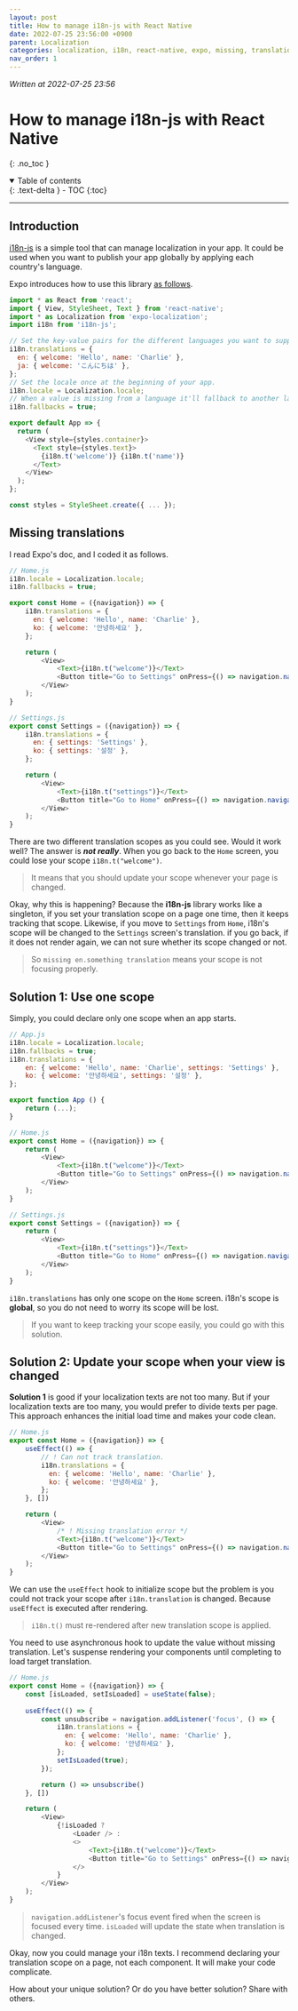 ```yaml
---
layout: post
title: How to manage i18n-js with React Native
date: 2022-07-25 23:56:00 +0900
parent: Localization
categories: localization, i18n, react-native, expo, missing, translation
nav_order: 1
---
```


*Written at 2022-07-25 23:56*

# How to manage i18n-js with React Native
{: .no_toc }

<details open markdown="block">
  <summary>
    Table of contents
  </summary>
  {: .text-delta }
- TOC
{:toc}
</details>

---

## Introduction

[i18n-js](https://github.com/fnando/i18n-js) is a simple tool that can manage localization in your app. It could be used when you want to publish your app globally by applying each country's language.

Expo introduces how to use this library [as follows](https://docs.expo.dev/versions/latest/sdk/localization/).

```js
import * as React from 'react';
import { View, StyleSheet, Text } from 'react-native';
import * as Localization from 'expo-localization';
import i18n from 'i18n-js';

// Set the key-value pairs for the different languages you want to support.
i18n.translations = {
  en: { welcome: 'Hello', name: 'Charlie' },
  ja: { welcome: 'こんにちは' },
};
// Set the locale once at the beginning of your app.
i18n.locale = Localization.locale;
// When a value is missing from a language it'll fallback to another language with the key present.
i18n.fallbacks = true;

export default App => {
  return (
    <View style={styles.container}>
      <Text style={styles.text}>
        {i18n.t('welcome')} {i18n.t('name')}
      </Text>
    </View>
  );
};

const styles = StyleSheet.create({ ... }); 
```

## Missing translations

I read Expo's doc, and I coded it as follows.

```js
// Home.js
i18n.locale = Localization.locale;
i18n.fallbacks = true;

export const Home = ({navigation}) => {
    i18n.translations = {
      en: { welcome: 'Hello', name: 'Charlie' },
      ko: { welcome: '안녕하세요' },
    };

    return (
        <View>
            <Text>{i18n.t("welcome")}</Text>
            <Button title="Go to Settings" onPress={() => navigation.navigate("Settings")} />
        </View>
    );
}
```

```js
// Settings.js
export const Settings = ({navigation}) => {
    i18n.translations = {
      en: { settings: 'Settings' },
      ko: { settings: '설정' },
    };

    return (
        <View>
            <Text>{i18n.t("settings")}</Text>
            <Button title="Go to Home" onPress={() => navigation.navigate("Home")} />
        </View>
    );
}
```

There are two different translation scopes as you could see. Would it work well? The answer is **_not really_**. When you go back to the `Home` screen, you could lose your scope `i18n.t("welcome")`.

> It means that you should update your scope whenever your page is changed.

Okay, why this is happening? Because the **i18n-js** library works like a singleton, if you set your translation scope on a page one time, then it keeps tracking that scope. Likewise, if you move to `Settings` from `Home`, i18n's scope will be changed to the `Settings` screen's translation. if you go back, if it does not render again, we can not sure whether its scope changed or not.

> So `missing en.something translation` means your scope is not focusing properly.

## Solution 1: Use one scope

Simply, you could declare only one scope when an app starts.

```js
// App.js
i18n.locale = Localization.locale;
i18n.fallbacks = true;
i18n.translations = {
    en: { welcome: 'Hello', name: 'Charlie', settings: 'Settings' },
    ko: { welcome: '안녕하세요', settings: '설정' },
};

export function App () {
    return (...);
}
```

```js
// Home.js
export const Home = ({navigation}) => {
    return (
        <View>
            <Text>{i18n.t("welcome")}</Text>
            <Button title="Go to Settings" onPress={() => navigation.navigate("Settings")} />
        </View>
    );
}
```

```js
// Settings.js
export const Settings = ({navigation}) => {
    return (
        <View>
            <Text>{i18n.t("settings")}</Text>
            <Button title="Go to Home" onPress={() => navigation.navigate("Home")} />
        </View>
    );
}
```

`i18n.translations` has only one scope on the `Home` screen. i18n's scope is **global**, so you do not need to worry its scope will be lost.

> If you want to keep tracking your scope easily, you could go with this solution.

## Solution 2: Update your scope when your view is changed

**Solution 1** is good if your localization texts are not too many. But if your localization texts are too many, you would prefer to divide texts per page. This approach enhances the initial load time and makes your code clean.

```js
// Home.js
export const Home = ({navigation}) => {
    useEffect(() => {
        // ! Can not track translation.
        i18n.translations = {
          en: { welcome: 'Hello', name: 'Charlie' },
          ko: { welcome: '안녕하세요' },
        };
    }, [])

    return (
        <View>
            /* ! Missing translation error */
            <Text>{i18n.t("welcome")}</Text>
            <Button title="Go to Settings" onPress={() => navigation.navigate("Settings")} />
        </View>
    );
}
```

We can use the `useEffect` hook to initialize scope but the problem is you could not track your scope after `i18n.translation` is changed. Because `useEffect` is executed after rendering.

> `i18n.t()` must re-rendered after new translation scope is applied.

You need to use asynchronous hook to update the value without missing translation. Let's suspense rendering your components until completing to load target translation.

```js
// Home.js
export const Home = ({navigation}) => {
    const [isLoaded, setIsLoaded] = useState(false);
    
    useEffect(() => {
        const unsubscribe = navigation.addListener('focus', () => {
            i18n.translations = {
              en: { welcome: 'Hello', name: 'Charlie' },
              ko: { welcome: '안녕하세요' },
            };
            setIsLoaded(true);
        });

        return () => unsubscribe()
    }, [])

    return (
        <View>
            {!isLoaded ? 
                <Loader /> : 
                <>
                    <Text>{i18n.t("welcome")}</Text>
                    <Button title="Go to Settings" onPress={() => navigation.navigate("Settings")} />
                </>
            }
        </View>
    );
}
```

> `navigation.addListener`'s focus event fired when the screen is focused every time. `isLoaded` will update the state when translation is changed.

Okay, now you could manage your i18n texts. I recommend declaring your translation scope on a page, not each component. It will make your code complicate.

How about your unique solution? Or do you have better solution? Share with others.

<script src="https://utteranc.es/client.js"
        repo="mauvpark/mauvpark.github.io" 
        issue-term="pathname"
        theme="github-light"
        label="comment"
        crossorigin="anonymous"
        async>
</script>
